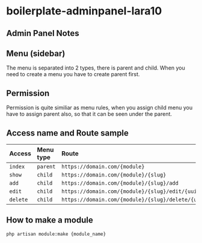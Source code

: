 # boilerplate-adminpanel-lara10

## Admin Panel Notes


## Menu (sidebar)

The menu is separated into 2 types, there is parent and child. When you need to create a menu you have to create parent first.

## Permission

Permission is quite similiar as menu rules, when you assign child menu you have to assign parent also, so that it can be seen under the parent.

## Access name and Route sample
| Access | Menu type | Route
| :----- | :-------- | :------
| `index` | `parent` | `https://domain.com/{module}`
| `show` | `child` | `https://domain.com/{module}/{slug}` |
| `add` | `child` | `https://domain.com/{module}/{slug}/add` |
| `edit` | `child` | `https://domain.com/{module}/{slug}/edit/{uuid}` |
| `delete` | `child` | `https://domain.com/{module}/{slug}/delete/{uuid}` |

## How to make a module

```
php artisan module:make {module_name}
```
